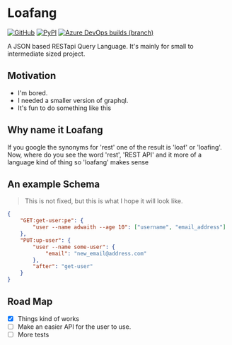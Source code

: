# Loafang

[![GitHub](https://img.shields.io/github/license/Adwaith-Rajesh/loafang?style=for-the-badge)](LICENSE)
[![PyPI](https://img.shields.io/pypi/v/loafang?color=light&style=for-the-badge)](https://pypi.org/project/loafang/)
[![Azure DevOps builds (branch)](https://img.shields.io/azure-devops/build/adwaithrajesh/8d11fcc8-9bf7-41cf-95af-bd240456c13e/9/master?label=azure%20pipelines&style=for-the-badge)](https://dev.azure.com/adwaithrajesh/adwaith/_build?definitionId=9)

A JSON based RESTapi Query Language. It's mainly for small to intermediate sized project.

## Motivation

- I'm bored.
- I needed a smaller version of graphql.
- It's fun to do something like this

## Why name it Loafang

If you google the synonyms for 'rest' one of the result is 'loaf' or 'loafing'. Now, where do you see the word 'rest', 'REST API' and it more of a language kind of thing so
'loafang' makes sense

## An example Schema

> This is not fixed, but this is what I hope it will look like.

```json
{
	"GET:get-user:pe": {
		"user --name adwaith --age 10": ["username", "email_address"]
	},
	"PUT:up-user": {
		"user --name some-user": {
			"email": "new_email@address.com"
		},
		"after": "get-user"
	}
}
```

## Road Map

- [x] Things kind of works
- [ ] Make an easier API for the user to use.
- [ ] More tests
